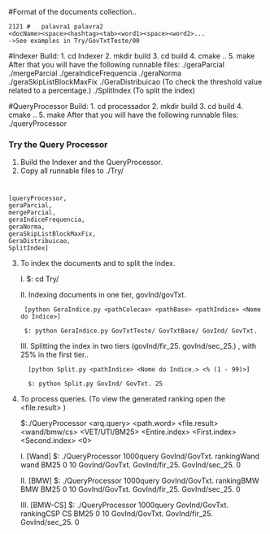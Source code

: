 #Format of the documents collection..
	
	2121 # 	 palavra1 palavra2 
	<docName><space><hashtag><tab><word1><space><word2>...
	->See examples in Try/GovTxtTeste/00
	
#Indexer
	Build:
		1. cd Indexer
		2. mkdir build
		3. cd build
		4. cmake ..
		5. make
	 After that you will have the following runnable files:
		./geraParcial
		./mergeParcial
		./geraIndiceFrequencia
		./geraNorma
		./geraSkipListBlockMaxFix
		./GeraDistribuicao (To check the threshold value related to a percentage.)
		./SplitIndex  (To split the index)
	
#QueryProcessor
	Build:
		1. cd processador
		2. mkdir build
		3. cd build
		4. cmake ..
		5. make
	After that you will have the following runnable files:
		./queryProcessor
	
### Try the Query Processor ###

1. Build the Indexer and the QueryProcessor.
2. Copy all runnable files to ./Try/
#
	[queryProcessor,
	geraParcial,
	mergeParcial,
	geraIndiceFrequencia,
	geraNorma,
	geraSkipListBlockMaxFix,
	GeraDistribuicao,
	SplitIndex]
	
 
3. To index the documents and to split the index.

	I.  $: cd Try/
	
	II. Indexing documents in one tier, govInd/govTxt.
	
	    [python GeraIndice.py <pathColecao> <pathBase> <pathIndice> <Nome do Indice>]
	    
	    $: python GeraIndice.py GovTxtTeste/ GovTxtBase/ GovInd/ GovTxt.
	 
	  
	III. Splitting the index in two tiers (govInd/fir_25. govInd/sec_25.) , with 25% in the first tier.. 
	     
	     [python Split.py <pathIndice> <Nome do Indice.> <% (1 - 99)>]
	 
	     $: python Split.py GovInd/ GovTxt. 25
	 
	   
	  
4. To process queries. (To view the generated ranking open the <file.result> )

	$:./QueryProcessor <arq.query> <path.word> <file.result> <wand/bmw/cs> <VET/UTI/BM25> <x> <Top-k> <Entire.index> <First.index> <Second.index> <0>

	I. [Wand] $: ./QueryProcessor 1000query GovInd/GovTxt. rankingWand wand BM25 0 10  GovInd/GovTxt. GovInd/fir_25. GovInd/sec_25. 0

	II. [BMW] $:    ./QueryProcessor 1000query GovInd/GovTxt. rankingBMW  BMW  BM25 0 10  GovInd/GovTxt. GovInd/fir_25. GovInd/sec_25. 0

	III. [BMW-CS] $: ./QueryProcessor 1000query GovInd/GovTxt. rankingCSP  CS   BM25 0 10  GovInd/GovTxt. GovInd/fir_25. GovInd/sec_25. 0
